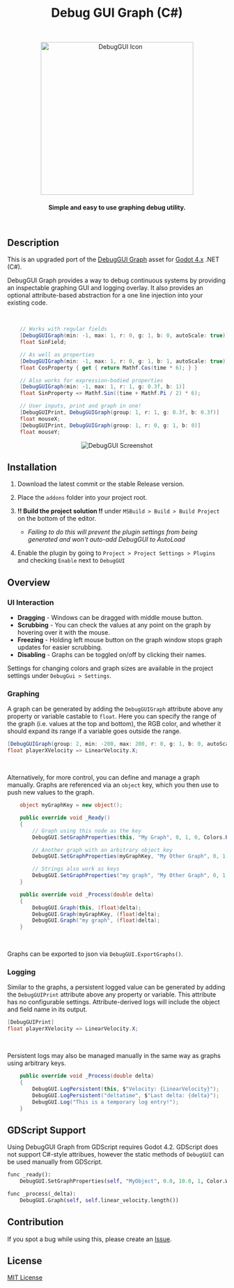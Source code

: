 
<h1 align="center"> Debug GUI Graph (C#) </h1> <br>
<p align="center">
    <img alt="DebugGUI Icon" title="DebugGUI" src="https://github.com/WeaverDev/DebugGUIGraph/assets/22682921/f915345c-3e21-4743-bb06-a64e0e560097" width="350">
</p>

<h4 align="center">
  Simple and easy to use graphing debug utility.
</p>

<br>

## Description
This is an upgraded port of the [DebugGUI Graph](https://assetstore.unity.com/packages/tools/gui/debuggui-graph-139275) asset for [Godot 4.x](https://godotengine.org/ "Godot") .NET (C#).

DebugGUI Graph provides a way to debug continuous systems by providing an inspectable graphing GUI and logging overlay. It also provides an optional attribute-based abstraction for a one line injection into your existing code.

<br>

```csharp
    // Works with regular fields
    [DebugGUIGraph(min: -1, max: 1, r: 0, g: 1, b: 0, autoScale: true)]
    float SinField;

    // As well as properties
    [DebugGUIGraph(min: -1, max: 1, r: 0, g: 1, b: 1, autoScale: true)]
    float CosProperty { get { return Mathf.Cos(time * 6); } }

    // Also works for expression-bodied properties
    [DebugGUIGraph(min: -1, max: 1, r: 1, g: 0.3f, b: 1)]
    float SinProperty => Mathf.Sin((time + Mathf.Pi / 2) * 6);

    // User inputs, print and graph in one!
    [DebugGUIPrint, DebugGUIGraph(group: 1, r: 1, g: 0.3f, b: 0.3f)]
    float mouseX;
    [DebugGUIPrint, DebugGUIGraph(group: 1, r: 0, g: 1, b: 0)]
    float mouseY;
```

<p align="center">
  <img alt="DebugGUI Screenshot" title="DebugGUIScreenshot" src="https://github.com/WeaverDev/DebugGUIGraph/assets/22682921/af8969d7-dd0c-4bb5-b1db-cc544d229df1">
</p>

## Installation
1. Download the latest commit or the stable Release version.
2. Place the `addons` folder into your project root.
3. **!! Build the project solution !!** under `MSBuild > Build > Build Project` on the bottom of the editor.
   
   * *Failing to do this will prevent the plugin settings from being generated and won't auto-add DebugGUI to AutoLoad*
4. Enable the plugin by going to `Project > Project Settings > Plugins` and checking `Enable` next to `DebugGUI`

## Overview

### UI Interaction

- **Dragging** - Windows can be dragged with middle mouse button.
- **Scrubbing** - You can check the values at any point on the graph by hovering over it with the mouse.
- **Freezing** - Holding left mouse button on the graph window stops graph updates for easier scrubbing.
- **Disabling** - Graphs can be toggled on/off by clicking their names.

Settings for changing colors and graph sizes are available in the project settings under `DebugGui > Settings`.

### Graphing

A graph can be generated by adding the `DebugGUIGraph` attribute above any property or variable castable to `float`. Here you can specify the range of the graph (i.e. values at the top and bottom), the RGB color, and whether it should expand its range if a variable goes outside the range.

```cs
[DebugGUIGraph(group: 2, min: -200, max: 200, r: 0, g: 1, b: 0, autoScale: true)]
float playerXVelocity => LinearVelocity.X;
```

<br>

Alternatively, for more control, you can define and manage a graph manually. Graphs are referenced via an `object` key, which you then use to push new values to the graph.

```cs
    object myGraphKey = new object();

    public override void _Ready()
    {
        // Graph using this node as the key
        DebugGUI.SetGraphProperties(this, "My Graph", 0, 1, 0, Colors.Red, false);

        // Another graph with an arbitrary object key
        DebugGUI.SetGraphProperties(myGraphKey, "My Other Graph", 0, 1, 0, Colors.Blue, false);

        // Strings also work as keys
        DebugGUI.SetGraphProperties("my graph", "My Other Graph", 0, 1, 0, Colors.Green, false);
    }

    public override void _Process(double delta)
    {
        DebugGUI.Graph(this, (float)delta);
        DebugGUI.Graph(myGraphKey, (float)delta);
        DebugGUI.Graph("my graph", (float)delta);
    }
```

<br>

Graphs can be exported to json via `DebugGUI.ExportGraphs()`.

### Logging

Similar to the graphs, a persistent logged value can be generated by adding the `DebugGUIPrint` attribute above any property or variable. This attribute has no configurable settings. Attribute-derived logs will include the object and field name in its output.

```cs
[DebugGUIPrint]
float playerXVelocity => LinearVelocity.X;
```

<br>

Persistent logs may also be managed manually in the same way as graphs using arbitrary keys.

```cs
    public override void _Process(double delta)
    {
        DebugGUI.LogPersistent(this, $"Velocity: {LinearVelocity}");
        DebugGUI.LogPersistent("deltatime", $"Last delta: {delta}");
        DebugGUI.Log("This is a temporary log entry!");
    }
```

## GDScript Support

Using DebugGUI Graph from GDScript requires Godot 4.2. GDScript does not support C#-style attribues, however the static methods of `DebugGUI` can be used manually from GDScript.

```python
func _ready():
    DebugGUI.SetGraphProperties(self, "MyObject", 0.0, 10.0, 1, Color.WHITE, true)

func _process(_delta):
    DebugGUI.Graph(self, self.linear_velocity.length())
```

## Contribution
If you spot a bug while using this, please create an [Issue](https://github.com/WeaverDev/DebugGUIGraph/issues).

## License

[MIT License](LICENSE)
